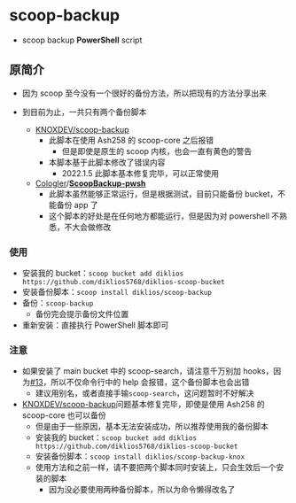 # scoop-backup

- scoop backup **PowerShell** script

## 原简介

- 因为 scoop 至今没有一个很好的备份方法，所以把现有的方法分享出来

- 到目前为止，一共只有两个备份脚本
  - [KNOXDEV/scoop-backup](https://git.irs.sh/KNOXDEV/scoop-backup)
    - 此脚本在使用 Ash258 的 scoop-core 之后报错
      - 但是即使是原生的 scoop 内核，也会一直有黄色的警告
    - 本脚本基于此脚本修改了错误内容
      - 2022.1.5 此脚本基本修复完毕，可以正常使用
  - [Cologler](https://github.com/Cologler)/**[ScoopBackup-pwsh](https://github.com/Cologler/ScoopBackup-pwsh)**
    - 此脚本虽然能够正常运行，但是根据测试，目前只能备份 bucket，不能备份 app 了
    - 这个脚本的好处是在任何地方都能运行，但是因为对 powershell 不熟悉，不大会做修改

### 使用

- 安装我的 bucket：`scoop bucket add diklios https://github.com/diklios5768/diklios-scoop-bucket`
- 安装备份脚本：`scoop install diklios/scoop-backup`
- 备份：`scoop-backup`
  - 备份完会提示备份文件位置
- 重新安装：直接执行 PowerShell 脚本即可

### 注意

- 如果安装了 main bucket 中的 scoop-search，请注意千万别加 hooks，因为[#13](https://github.com/shilangyu/scoop-search/issues/13)，所以不仅命令行中的 help 会报错，这个备份脚本也会出错
  - 建议用别名，或者直接手输`scoop-search`，这问题暂时不好解决
- [KNOXDEV/scoop-backup](https://git.irs.sh/KNOXDEV/scoop-backup)问题基本修复完毕，即使是使用 Ash258 的 scoop-core 也可以备份
  - 但是由于一些原因，基本无法安装成功，所以推荐使用我的备份脚本
  - 安装我的 bucket：`scoop bucket add diklios https://github.com/diklios5768/diklios-scoop-bucket`
  - 安装备份脚本：`scoop install diklios/scoop-backup-knox`
  - 使用方法和之前一样，请不要把两个脚本同时安装上，只会生效后一个安装的脚本
    - 因为没必要使用两种备份脚本，所以为命令懒得改名了
